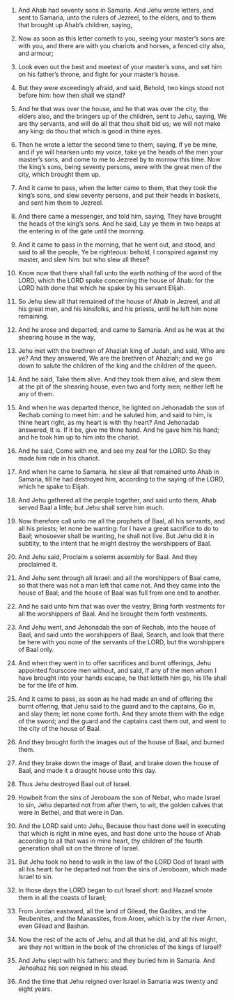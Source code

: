 1. And Ahab had seventy sons in Samaria. And Jehu wrote letters, and
sent to Samaria, unto the rulers of Jezreel, to the elders, and to
them that brought up Ahab’s children, saying,

2. Now as soon as this
letter cometh to you, seeing your master’s sons are with you, and
there are with you chariots and horses, a fenced city also, and
armour;

3. Look even out the best and meetest of your master’s sons,
and set him on his father’s throne, and fight for your master’s house.

4. But they were exceedingly afraid, and said, Behold, two kings
stood not before him: how then shall we stand?

5. And he that was
over the house, and he that was over the city, the elders also, and
the bringers up of the children, sent to Jehu, saying, We are thy
servants, and will do all that thou shalt bid us; we will not make any
king: do thou that which is good in thine eyes.

6. Then he wrote a letter the second time to them, saying, If ye be
mine, and if ye will hearken unto my voice, take ye the heads of the
men your master’s sons, and come to me to Jezreel by to morrow this
time. Now the king’s sons, being seventy persons, were with the great
men of the city, which brought them up.

7. And it came to pass, when the letter came to them, that they took
the king’s sons, and slew seventy persons, and put their heads in
baskets, and sent him them to Jezreel.

8. And there came a messenger, and told him, saying, They have
brought the heads of the king’s sons. And he said, Lay ye them in two
heaps at the entering in of the gate until the morning.

9. And it came to pass in the morning, that he went out, and stood,
and said to all the people, Ye be righteous: behold, I conspired
against my master, and slew him: but who slew all these?

10. Know
now that there shall fall unto the earth nothing of the word of the
LORD, which the LORD spake concerning the house of Ahab: for the LORD
hath done that which he spake by his servant Elijah.

11. So Jehu slew all that remained of the house of Ahab in Jezreel,
and all his great men, and his kinsfolks, and his priests, until he
left him none remaining.

12. And he arose and departed, and came to Samaria. And as he was at
the shearing house in the way,

13. Jehu met with the brethren of
Ahaziah king of Judah, and said, Who are ye? And they answered, We are
the brethren of Ahaziah; and we go down to salute the children of the
king and the children of the queen.

14. And he said, Take them alive. And they took them alive, and slew
them at the pit of the shearing house, even two and forty men; neither
left he any of them.

15. And when he was departed thence, he lighted on Jehonadab the son
of Rechab coming to meet him: and he saluted him, and said to him, Is
thine heart right, as my heart is with thy heart? And Jehonadab
answered, It is. If it be, give me thine hand. And he gave him his
hand; and he took him up to him into the chariot.

16. And he said, Come with me, and see my zeal for the LORD. So they
made him ride in his chariot.

17. And when he came to Samaria, he slew all that remained unto Ahab
in Samaria, till he had destroyed him, according to the saying of the
LORD, which he spake to Elijah.

18. And Jehu gathered all the people together, and said unto them,
Ahab served Baal a little; but Jehu shall serve him much.

19. Now therefore call unto me all the prophets of Baal, all his
servants, and all his priests; let none be wanting: for I have a great
sacrifice to do to Baal; whosoever shall be wanting, he shall not
live. But Jehu did it in subtilty, to the intent that he might destroy
the worshippers of Baal.

20. And Jehu said, Proclaim a solemn assembly for Baal. And they
proclaimed it.

21. And Jehu sent through all Israel: and all the worshippers of
Baal came, so that there was not a man left that came not. And they
came into the house of Baal; and the house of Baal was full from one
end to another.

22. And he said unto him that was over the vestry, Bring forth
vestments for all the worshippers of Baal. And he brought them forth
vestments.

23. And Jehu went, and Jehonadab the son of Rechab, into the house
of Baal, and said unto the worshippers of Baal, Search, and look that
there be here with you none of the servants of the LORD, but the
worshippers of Baal only.

24. And when they went in to offer sacrifices and burnt offerings,
Jehu appointed fourscore men without, and said, If any of the men whom
I have brought into your hands escape, he that letteth him go, his
life shall be for the life of him.

25. And it came to pass, as soon as he had made an end of offering
the burnt offering, that Jehu said to the guard and to the captains,
Go in, and slay them; let none come forth. And they smote them with
the edge of the sword; and the guard and the captains cast them out,
and went to the city of the house of Baal.

26. And they brought forth the images out of the house of Baal, and
burned them.

27. And they brake down the image of Baal, and brake down the house
of Baal, and made it a draught house unto this day.

28. Thus Jehu destroyed Baal out of Israel.

29. Howbeit from the sins of Jeroboam the son of Nebat, who made
Israel to sin, Jehu departed not from after them, to wit, the golden
calves that were in Bethel, and that were in Dan.

30. And the LORD said unto Jehu, Because thou hast done well in
executing that which is right in mine eyes, and hast done unto the
house of Ahab according to all that was in mine heart, thy children of
the fourth generation shall sit on the throne of Israel.

31. But Jehu took no heed to walk in the law of the LORD God of
Israel with all his heart: for he departed not from the sins of
Jeroboam, which made Israel to sin.

32. In those days the LORD began to cut Israel short: and Hazael
smote them in all the coasts of Israel;

33. From Jordan eastward,
all the land of Gilead, the Gadites, and the Reubenites, and the
Manassites, from Aroer, which is by the river Arnon, even Gilead and
Bashan.

34. Now the rest of the acts of Jehu, and all that he did, and all
his might, are they not written in the book of the chronicles of the
kings of Israel?

35. And Jehu slept with his fathers: and they
buried him in Samaria. And Jehoahaz his son reigned in his stead.

36. And the time that Jehu reigned over Israel in Samaria was twenty
and eight years.